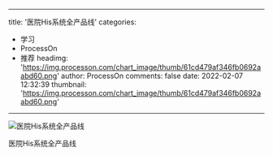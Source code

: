 
---
title: '医院His系统全产品线'
categories: 
 - 学习
 - ProcessOn
 - 推荐
headimg: 'https://img.processon.com/chart_image/thumb/61cd479af346fb0692aabd60.png'
author: ProcessOn
comments: false
date: 2022-02-07 12:32:39
thumbnail: 'https://img.processon.com/chart_image/thumb/61cd479af346fb0692aabd60.png'
---

<div>   
<img class="thumb" alt="医院His系统全产品线" src="https://img.processon.com/chart_image/thumb/61cd479af346fb0692aabd60.png" referrerpolicy="no-referrer">
<p>医院His系统全产品线</p>  
</div>
            